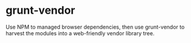 grunt-vendor
============

Use NPM to managed browser dependencies, then use grunt-vendor to harvest the modules into a web-friendly vendor library tree.
